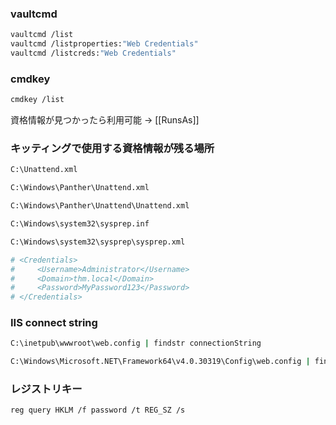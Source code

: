 ### vaultcmd
```sh
vaultcmd /list
vaultcmd /listproperties:"Web Credentials"
vaultcmd /listcreds:"Web Credentials"
```

### cmdkey
```sh
cmdkey /list
```
資格情報が見つかったら利用可能 -> [[RunsAs]]

### キッティングで使用する資格情報が残る場所
```sh
C:\Unattend.xml

C:\Windows\Panther\Unattend.xml

C:\Windows\Panther\Unattend\Unattend.xml

C:\Windows\system32\sysprep.inf

C:\Windows\system32\sysprep\sysprep.xml

# <Credentials>
#     <Username>Administrator</Username>
#     <Domain>thm.local</Domain>
#     <Password>MyPassword123</Password>
# </Credentials>
```

### IIS connect string
```sh
C:\inetpub\wwwroot\web.config | findstr connectionString

C:\Windows\Microsoft.NET\Framework64\v4.0.30319\Config\web.config | findstr connectionString
```

### レジストリキー
```sh
reg query HKLM /f password /t REG_SZ /s
```